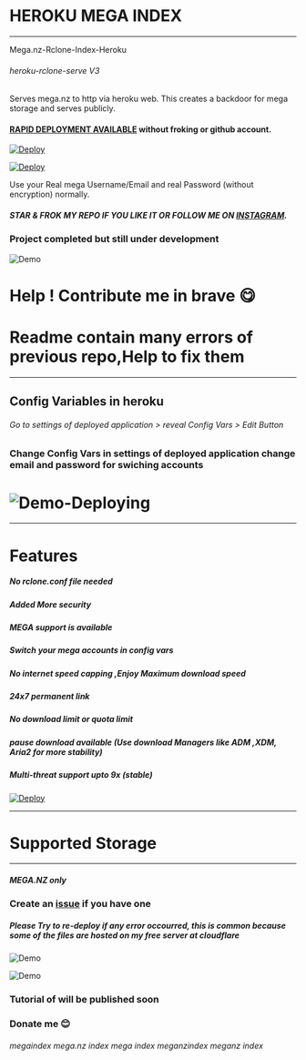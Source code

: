 # HEROKU MEGA INDEX
---------------------
Mega.nz-Rclone-Index-Heroku

###### heroku-rclone-serve V3

Serves mega.nz to http via heroku web.
This creates a backdoor for mega storage and serves publicly.

#### [RAPID DEPLOYMENT AVAILABLE](https://dashboard.heroku.com/new?template=https://github.com/developeranaz/Mega.nz-Rclone-Index-Heroku) without froking or github account.
[![Deploy](https://iplogger.org/3pXvM3)](https://dashboard.heroku.com/new?template=https://github.com/developeranaz/Mega.nz-Rclone-Index-Heroku)

[![Deploy](https://www.herokucdn.com/deploy/button.svg)](https://heroku.com/deploy?template=https://github.com/developeranaz/Mega.nz-Rclone-Index-Heroku)


Use your Real mega Username/Email and real Password (without encryption) normally. 

##### STAR & FROK MY REPO IF YOU LIKE IT OR FOLLOW ME ON [INSTAGRAM](https://www.instagram.com/t_h_e_anas).


### Project completed but still under development

![Demo](https://raw.githubusercontent.com/developeranaz/Mega.nz-Rclone-Index-Heroku/main/.example_images/deployedV.PNG)

# Help ! Contribute me in brave 😋
# Readme contain many errors of previous repo,Help to fix them
------------

## Config Variables in heroku

###### Go to settings of deployed application > reveal Config Vars > Edit Button

### Change Config Vars in settings of deployed application change email and password for swiching accounts

# ![Demo-Deploying](https://raw.githubusercontent.com/developeranaz/Mega.nz-Rclone-Index-Heroku/main/.example_images/newdeploying.PNG)

------------
# Features

##### No rclone.conf file needed

##### Added More security

##### MEGA support is available

##### Switch your mega accounts in config vars

##### No internet speed capping ,Enjoy Maximum download speed

##### 24x7 permanent link

##### No download limit or quota limit

##### pause download available (Use download Managers like ADM ,XDM, Aria2 for more stability)
##### Multi-threat support upto 9x (stable)


[![Deploy](https://iplogger.org/3pXvM3)](https://dashboard.heroku.com/new?template=https://github.com/developeranaz/Mega.nz-Rclone-Index-Heroku)


---
# Supported Storage
-------------------
##### MEGA.NZ only

### Create an [issue](https://github.com/developeranaz/Mega.nz-Rclone-Index-Heroku-BETA/issues/new) if you have one

##### Please Try to re-deploy if any error occourred, this is common because some of the files are hosted on my free server at cloudflare

![Demo](https://raw.githubusercontent.com/developeranaz/Mega.nz-Rclone-Index-Heroku/main/.example_images/samplemega.PNG)

![Demo](https://raw.githubusercontent.com/developeranaz/Mega.nz-Rclone-Index-Heroku/main/.example_images/megaandindex.PNG)

### Tutorial of will be published soon

### Donate me 😊


###### megaindex mega.nz index mega index meganzindex meganz index

<meta name="googlec978fa026335d582.html" content="...">
<meta name="google-site-verification: googlec978fa026335d582.html" content="...">
